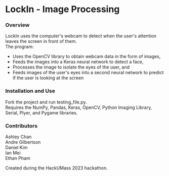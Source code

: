 # LockIn - Image Processing

### Overview
LockIn uses the computer's webcam to detect when the user's attention leaves the screen in front of them.  
The program:
- Uses the OpenCV library to obtain webcam data in the form of images,
- Feeds the images into a Keras neural network to detect a face,
- Processes the image to isolate the eyes of the user, and
- Feeds images of the user's eyes into a second neural network to predict if the user is looking at the screen

### Installation and Use
Fork the project and run testing_file.py.  
Requires the NumPy, Pandas, Keras, OpenCV, Python Imaging Library, Serial, Plyer, and Pygame libraries.

### Contributors
Ashley Chan  
Andre Gilbertson  
Daniel Kim  
Ian Mei  
Ethan Pham  

Created during the HackUMass 2023 hackathon.
